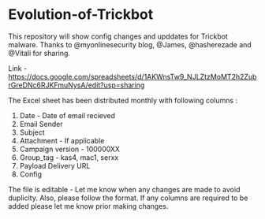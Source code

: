 # Evolution-of-Trickbot
This repository will show config changes and upddates for Trickbot malware. Thanks to @myonlinesecurity blog, @James, @hasherezade and @Vitali for sharing.

Link - https://docs.google.com/spreadsheets/d/1AKWnsTw9_NJLZtzMoMT2h2ZubrGreDNc6RJKFmuNysA/edit?usp=sharing

The Excel sheet has been distributed monthly with following columns :
1. Date - Date of email recieved 
2. Email Sender
3. Subject
4. Attachment - If applicable
5. Campaign version - 100000XX
6. Group_tag - kas4, mac1, serxx
7. Payload Delivery URL
8. Config
    
The file is editable - Let me know when any changes are made to avoid duplicity. Also, please follow the format. If any columns are required to be added please let me know prior making changes.
    
